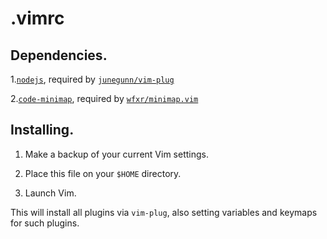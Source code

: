 # .vimrc

## Dependencies.

1.[`nodejs`](nodejs.org), required by [`junegunn/vim-plug`](https://github.com/junegunn/vim-plug)

2.[`code-minimap`](https://github.com/wfxr/code-minimap), required by [`wfxr/minimap.vim`](https://github.com/wfxr/minimap.vim)

## Installing.

1. Make a backup of your current Vim settings.

2. Place this file on your `$HOME` directory.

3. Launch Vim.

This will install all plugins via `vim-plug`, also setting variables and keymaps for such plugins.

